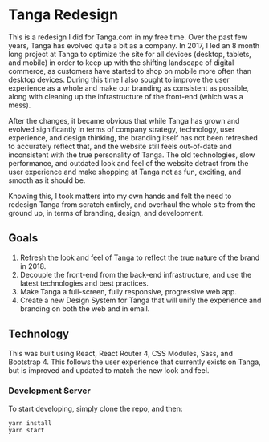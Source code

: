# Tanga Redesign
This is a redesign I did for Tanga.com in my free time. Over the past few years, Tanga has evolved quite a bit as a company. In 2017, I led an 8 month long project at Tanga to optimize the site for all devices (desktop, tablets, and mobile) in order to keep up with the shifting landscape of digital commerce, as customers have started to shop on mobile more often than desktop devices. During this time I also sought to improve the user experience as a whole and make our branding as consistent as possible, along with cleaning up the infrastructure of the front-end (which was a mess).

After the changes, it became obvious that while Tanga has grown and evolved significantly in terms of company strategy, technology, user experience, and design thinking, the branding itself has not been refreshed to accurately reflect that, and the website still feels out-of-date and inconsistent with the true personality of Tanga. The old technologies, slow performance, and outdated look and feel of the website detract from the user experience and make shopping at Tanga not as fun, exciting, and smooth as it should be.

Knowing this, I took matters into my own hands and felt the need to redesign Tanga from scratch entirely, and overhaul the whole site from the ground up, in terms of branding, design, and development.

## Goals

1. Refresh the look and feel of Tanga to reflect the true nature of the brand in 2018.
2. Decouple the front-end from the back-end infrastructure, and use the latest technologies and best practices.
3. Make Tanga a full-screen, fully responsive, progressive web app.
4. Create a new Design System for Tanga that will unify the experience and branding on both the web and in email.

## Technology
This was built using React, React Router 4, CSS Modules, Sass, and Bootstrap 4. This follows the user experience that currently exists on Tanga, but is improved and updated to match the new look and feel.

### Development Server
To start developing, simply clone the repo, and then:
```
yarn install
yarn start
```
